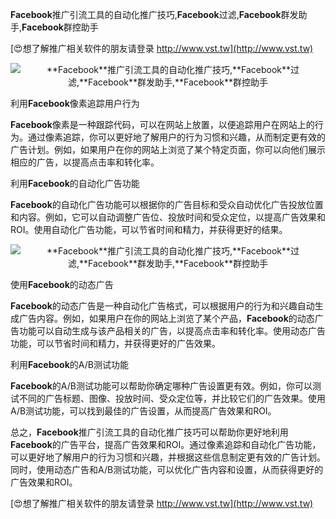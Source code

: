 **Facebook**推广引流工具的自动化推广技巧,**Facebook**过滤,**Facebook**群发助手,**Facebook**群控助手

[😍想了解推广相关软件的朋友请登录 http://www.vst.tw](http://www.vst.tw)

 <center><img src="https://vst.tw/MP4/tuiguang/png/0.png" alt="**Facebook**推广引流工具的自动化推广技巧,**Facebook**过滤,**Facebook**群发助手,**Facebook**群控助手"></center>

利用**Facebook**像素追踪用户行为

**Facebook**像素是一种跟踪代码，可以在网站上放置，以便追踪用户在网站上的行为。通过像素追踪，你可以更好地了解用户的行为习惯和兴趣，从而制定更有效的广告计划。例如，如果用户在你的网站上浏览了某个特定页面，你可以向他们展示相应的广告，以提高点击率和转化率。

利用**Facebook**的自动化广告功能

**Facebook**的自动化广告功能可以根据你的广告目标和受众自动优化广告投放位置和内容。例如，它可以自动调整广告位、投放时间和受众定位，以提高广告效果和ROI。使用自动化广告功能，可以节省时间和精力，并获得更好的结果。

 <center><img src="https://vst.tw/MP4/tuiguang/png/6.png" alt="**Facebook**推广引流工具的自动化推广技巧,**Facebook**过滤,**Facebook**群发助手,**Facebook**群控助手"></center>

使用**Facebook**的动态广告

**Facebook**的动态广告是一种自动化广告格式，可以根据用户的行为和兴趣自动生成广告内容。例如，如果用户在你的网站上浏览了某个产品，**Facebook**的动态广告功能可以自动生成与该产品相关的广告，以提高点击率和转化率。使用动态广告功能，可以节省时间和精力，并获得更好的广告效果。

利用**Facebook**的A/B测试功能

**Facebook**的A/B测试功能可以帮助你确定哪种广告设置更有效。例如，你可以测试不同的广告标题、图像、投放时间、受众定位等，并比较它们的广告效果。使用A/B测试功能，可以找到最佳的广告设置，从而提高广告效果和ROI。

总之，**Facebook**推广引流工具的自动化推广技巧可以帮助你更好地利用**Facebook**的广告平台，提高广告效果和ROI。通过像素追踪和自动化广告功能，可以更好地了解用户的行为习惯和兴趣，并根据这些信息制定更有效的广告计划。同时，使用动态广告和A/B测试功能，可以优化广告内容和设置，从而获得更好的广告效果和ROI。

[😍想了解推广相关软件的朋友请登录 http://www.vst.tw](http://www.vst.tw)



